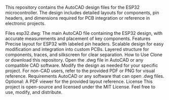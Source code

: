 This repository contains the AutoCAD design files for the ESP32 microcontroller. The design includes detailed layouts for components, pin headers, and dimensions required for PCB integration or reference in electronic projects.

Files
esp32.dwg: The main AutoCAD file containing the ESP32 design, with accurate measurements and placement of key components.
Features
Precise layout for ESP32 with labeled pin headers.
Scalable design for easy modification and integration into custom PCBs.
Layered structure for components, traces, and silkscreen for clear separation.
How to Use
Clone or download this repository.
Open the .dwg file in AutoCAD or any compatible CAD software.
Modify the design as needed for your specific project.
For non-CAD users, refer to the provided PDF or PNG for visual reference.
Requirements
AutoCAD or any software that can open .dwg files.
Optional: A PDF viewer for the provided layout reference.
License
This project is open-source and licensed under the MIT License. Feel free to use, modify, and distribute.
